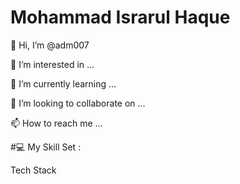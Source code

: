 # Mohammad Israrul Haque

👋 Hi, I’m @adm007

👀 I’m interested in ...

🌱 I’m currently learning ...

💞️ I’m looking to collaborate on ...

📫 How to reach me ...

#💻 My Skill Set :

Tech Stack

